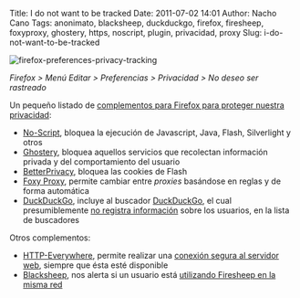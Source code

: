 Title: I do not want to be tracked
Date: 2011-07-02 14:01
Author: Nacho Cano
Tags: anonimato, blacksheep, duckduckgo, firefox, firesheep, foxyproxy, ghostery, https, noscript, plugin, privacidad, proxy
Slug: i-do-not-want-to-be-tracked

![firefox-preferences-privacy-tracking]({static}/images/firefox-preferences-privacy-tracking-300x72.png)

*Firefox > Menú Editar > Preferencias > Privacidad > No deseo ser
rastreado*

Un pequeño listado de [complementos para Firefox para proteger nuestra
privacidad][]:

-   [No-Script][], bloquea la ejecución de Javascript, Java, Flash,
    Silverlight y otros
-   [Ghostery][], bloquea aquellos servicios que recolectan información
    privada y del comportamiento del usuario
-   [BetterPrivacy][], bloquea las cookies de Flash
-   [Foxy Proxy][], permite cambiar entre _proxies_ basándose en reglas
    y de forma automática
-   [DuckDuckGo][], incluye al buscador [DuckDuckGo][1], el cual
    presumiblemente [no registra información][] sobre los usuarios, en
    la lista de buscadores

Otros complementos:

-   [HTTP-Everywhere][], permite realizar una [conexión segura al servidor web][],
    siempre que ésta esté disponible
-   [Blacksheep][], nos alerta si un usuario está [utilizando Firesheep en la misma red][]

  [complementos para Firefox para proteger nuestra privacidad]: http://usemoslinux.blogspot.com/2011/07/las-5-mejores-extensiones-de-firefox.html
    "complementos para Firefox para proteger nuestra privacidad"
  [No-Script]: http://addons.mozilla.org/es-ES/firefox/addon/noscript/
    "No-Script"
  [Ghostery]: http://addons.mozilla.org/es-ES/firefox/addon/ghostery/
    "Ghostery"
  [BetterPrivacy]: http://addons.mozilla.org/es-ES/firefox/addon/betterprivacy/
    "BetterPrivacy"
  [Foxy Proxy]: http://addons.mozilla.org/en-US/firefox/addon/foxyproxy-standard/contribute/roadblock/?src=browse&version=3.0.1
    "Foxy Proxy"
  [DuckDuckGo]: http://addons.mozilla.org/es-ES/firefox/addon/duck-duck-go-ssl-search-plugin/
    "DuckDuckGo"
  [1]: http://duckduckgo.com/
    "1"
  [no registra información]: http://duckduckgo.com/about.html
    "no registra información"
  [HTTP-Everywhere]: http://www.eff.org/https-everywhere
    "HTTP-Everywhere"
  [conexión segura al servidor web]: {filename}/admin/configurar-apache-para-servir-conexiones-seguras.md
    "Configurar Apache para servir conexiones seguras"
  [Blacksheep]: http://ubuntuone.com/p/NoU/
    "Blacksheep"
  [utilizando Firesheep en la misma red]: {filename}/hack/robando-la-identidad-del-vecino.md
    "Robando la identidad del vecino"
